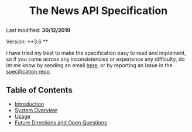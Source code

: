 # <p align="center">The News API Specification

Last modified: **30/12/2019**

Version: **3.6 **

I have tried my best to make the specification easy to read and implement, so if you come across
any inconsistencies or experience any difficulty, do let me know by sending an
email [here](ccayreen24@gmail.com),
or by reporting an issue in the [specification
repo](https://github.com/catherine244/NewsHighlight/issues).


## Table of Contents ##
- [Introduction](#1-introduction)
- [System Overview](#2-system-overview)
- [Usage](#2.2-usage)
- [Future Directions and Open Questions](#2.3-future-directions-and-open-questions)